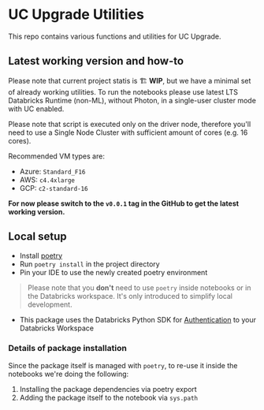 # UC Upgrade Utilities

This repo contains various functions and utilities for UC Upgrade.
## Latest working version and how-to

Please note that current project statis is 🏗️ **WIP**, but we have a minimal set of already working utilities.
To run the notebooks please use latest LTS Databricks Runtime (non-ML), without Photon, in a single-user cluster mode with UC enabled.

Please note that script is executed only on the driver node, therefore you'll need to use a Single Node Cluster with sufficient amount of cores (e.g. 16 cores).

Recommended VM types are:

- Azure: `Standard_F16`
- AWS: `c4.4xlarge`
- GCP: `c2-standard-16`

**For now please switch to the `v0.0.1` tag in the GitHub to get the latest working version.**


## Local setup

- Install [poetry](https://python-poetry.org/)
- Run `poetry install` in the project directory
- Pin your IDE to use the newly created poetry environment

> Please note that you **don't** need to use `poetry` inside notebooks or in the Databricks workspace. 
> It's only introduced to simplify local development.

- This package uses the Databricks Python SDK for [Authentication](https://github.com/databricks/databricks-sdk-py#authentication) to your Databricks Workspace

### Details of package installation

Since the package itself is managed with `poetry`, to re-use it inside the notebooks we're doing the following:

1. Installing the package dependencies via poetry export
2. Adding the package itself to the notebook via `sys.path`